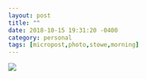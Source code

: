 ```yaml
---
layout: post
title: ""
date: 2018-10-15 19:31:20 -0400
category: personal
tags: [micropost,photo,stowe,morning]
---
```


[![](https://thecave-com.s3.amazonaws.com/Photo-2018-10-15-19-29-EkaYmwxCOwvQdX2qXtAK.jpeg)](https://thecave-com.s3.amazonaws.com/Photo-2018-10-15-19-29-EkaYmwxCOwvQdX2qXtAK.jpeg)

